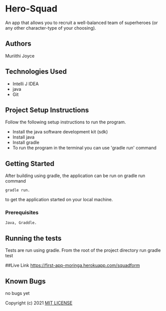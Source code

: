 # Hero-Squad

An app that allows you to recruit a well-balanced team of superheroes (or any other character-type of your choosing).

## Authors
Muriithi Joyce


## Technologies Used
* Intelli J IDEA
* java
* Git

## Project Setup Instructions
Follow the following setup instructions to run the program.
* Install the java software development kit (sdk)
* Install java
* Install gradle
* To run the program in the terminal you can use 'gradle run' command

## Getting Started

After  building using gradle,  the application can be run on gradle run command


```
gradle run.
```
to get the application started on your local machine.
### Prerequisites


```
Java, Graddle.
```

## Running the tests

Tests are run using gradle. From the root of the project directory run gradle test

##Live Link
https://first-app-moringa.herokuapp.com/squadform

## Known Bugs
no bugs yet


Copyright (c) 2021 [MIT LICENSE](./LICENSE)

